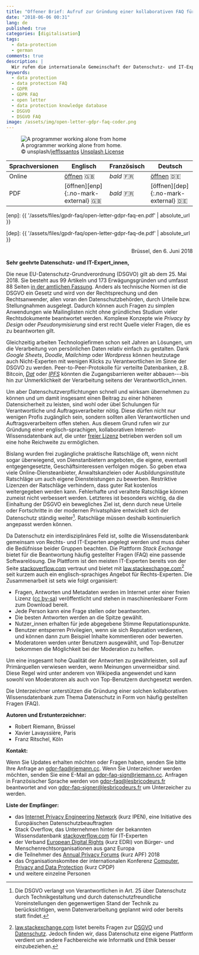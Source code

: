 ```yaml
---
title: "Offener Brief: Aufruf zur Gründung einer kollaborativen FAQ für Datenschutz"
date: "2018-06-06 00:31"
lang: de
published: true
categories: [digitalisation]
tags:
  - data-protection
  - german
comments: true
description: |
  Wir rufen die internationale Gemeinschaft der Datenschutz- und IT-Experten zur Gründung einer kollaborativen Internet-Wissensdatenbank zum Thema Datenschutz auf (GDPR FAQ/DSGVO FAQ).
keywords:
  - data protection
  - data protection FAQ
  - GDPR
  - GDPR FAQ
  - open letter
  - data protection knowledge database
  - DSGVO
  - DSGVO FAQ
image: /assets/img/open-letter-gdpr-faq-coder.png
---
```


<figure>
  <img src="{{ "/assets/img/open-letter-gdpr-faq-coder.png" | absolute_url }}" alt="A programmer working alone from home">
  <figcaption><div class="caption">A programmer working alone from home.</div>
<div class="license">© unsplash/<a href="https://unsplash.com/photos/9SoCnyQmkzI">jefflssantos</a> <a href="https://unsplash.com/license">Unsplash License</a>
</div></figcaption>
</figure>

| Sprachversionen | Englisch                             | Französisch | Deutsch                              |
| --------------- | ------------------------------------ | ----------- | ------------------------------------ |
| Online          | [öffnen][eno] :gb:                     | *bald* :fr: | [öffnen][deo] :de:                     |
| PDF             | [öffnen][enp]{:.no-mark-external} :gb: | *bald* :fr: | [öffnen][dep]{:.no-mark-external} :de: |

[eno]: 2018-06-06-open-letter-call-for-a-collaborative-data-protection-faq.md
[enp]: {{ '/assets/files/gpdr-faq/open-letter-gdpr-faq-en.pdf' | absolute_url }}

[deo]: 2018-06-06-open-letter-call-for-a-collaborative-data-protection-faq-de.md
[dep]: {{ '/assets/files/gpdr-faq/open-letter-gdpr-faq-de.pdf' | absolute_url }}

<div style="text-align:right">
Brüssel, den 6. Juni 2018
</div>


**Sehr geehrte Datenschutz- und IT-Expert_innen,**

Die neue EU-Datenschutz-Grundverordnung (DSGVO) gilt ab dem 25. Mai 2018. Sie besteht aus 99 Artikeln und 173 Erwägungsgründen und umfasst 88 Seiten [in der amtlichen Fassung][GDPR-eurlex]. Anders als technische Normen ist die DSGVO ein Gesetz und wird von der Rechtsprechung und den Rechtsanwender, allen voran den Datenschutzbehörden, durch Urteile bzw. Stellungnahmen ausgelegt. Dadurch können auch Fragen zu simplen Anwendungen wie Mailinglisten nicht ohne gründliches Studium vieler Rechtsdokumente beantwortet werden. Komplexe Konzepte wie *Privacy by Design* oder *Pseudonymisierung* sind erst recht Quelle vieler Fragen, die es zu beantworten gilt.

Gleichzeitig arbeiten Technologiefirmen schon seit Jahren an Lösungen, um die Verarbeitung von persönlichen Daten relativ einfach zu gestalten.
Dank *Google Sheets*, *Doodle*, *Mailchimp* oder *Wordpress* können heutzutage auch Nicht-Experten mit wenigen Klicks zu Verantwortlichen im Sinne der DSGVO zu werden. Peer-to-Peer-Protokolle für verteilte Datenbanken, z.B. Bitcoin, *[Dat]* oder *[IPFS]* könnten die Zugangsbarrieren weiter abbauen---bis hin zur Unmerklichkeit der Verarbeitung seitens der Verantwortlich_innen.

Um aber Datenschutzverpflichtungen schnell und wirksam übernehmen zu können und um damit insgesamt einen Beitrag zu einer höheren Datensicherheit zu leisten, sind wohl oder übel Schulungen für Verantwortliche und Auftragsverarbeiter nötig. Diese dürfen nicht nur wenigen Profis zugänglich sein, sondern sollten allen Verantwortlichen und Auftragsverarbeitern offen stehen. Aus diesem Grund rufen wir zur Gründung einer englisch-sprachigen, kollaborativen Internet-Wissensdatenbank auf, die unter [freier Lizenz][creative commons] betrieben werden soll um eine hohe Reichweite zu ermöglichen.

Bislang wurden frei zugängliche praktische Ratschläge oft, wenn nicht sogar überwiegend, von Dienstanbietern angeboten, die eigene, eventuell entgegengesetzte, Geschäftsinteressen verfolgen mögen. So geben etwa viele Online-Diensteanbieter, Anwaltskanzleien oder Ausbildungsinstitute Ratschläge um auch eigene Diensteistungen zu bewerben. Restriktive Lizenzen der Ratschläge verhindern, dass guter Rat kostenlos weitergegeben werden kann. Fehlerhafte und veraltete Ratschläge können zumeist nicht verbessert werden. Letzteres ist besonders wichtig, da die Einhaltung der DSGVO ein bewegliches Ziel ist, denn durch neue Urteile oder Fortschritte in der modernen Privatsphäre entwickelt sich der Datenschutz ständig weiter[^state-of-art]. Ratschläge müssen deshalb kontinuierlich angepasst werden können.

[^state-of-art]: Die DSGVO verlangt von Verantwortlichen in Art. 25 über Datenschutz durch Technikgestaltung und durch datenschutzfreundliche Voreinstellungen den gegenwertigen Stand der Technik zu berücksichtigen, wenn Datenverarbeitung geplannt wird oder bereits statt findet.

Da Datenschutz ein interdisziplinäres Feld ist, sollte die Wissensdatenbank gemeinsam von Rechts- und IT-Experten angelegt werden und muss daher die Bedüfnisse beider Gruppen beachten. Die Plattform *Stack Exchange* bietet für die Beantwortung häufig gestellter Fragen (FAQ) eine passende Softwarelösung. Die Plattform ist den meisten IT-Experten bereits von der Seite
[stackoverflow.com] vertraut und bietet mit  [law.stackexchange.com][law.stackexchange.com][^law-stackexchange] seit kurzem auch ein englisch-sprachiges Angebot für Rechts-Experten. Die Zusammenarbeit ist sets wie folgt organisiert:

- Fragen, Antworten und Metadaten werden im Internet unter einer freien Lizenz ([cc by-sa]) veröffentlicht und stehen in maschinenlesbarer Form zum Download bereit.
- Jede Person kann eine Frage stellen oder beantworten.
- Die besten Antworten werden an die Spitze gewählt.
- Nutzer_innen erhalten für jede abgegebene Stimme Reputationspunkte.
- Benutzer entsperren Privilegien, wenn sie sich Reputation verdienen, und können dann zum Beispiel Inhalte kommentieren oder bewerten.
- Moderatoren werden unter Benutzern ausgewählt, und Top-Benutzer bekommen die Möglichkeit bei der Moderation zu helfen.

Um eine insgesamt hohe Qualität der Antworten zu gewährleisten, soll auf Primärquellen verwiesen werden, wenn Meinungen unvermeidbar sind. Diese Regel wird unter anderem von Wikipedia angewendet und kann sowohl von Moderatoren als auch von Top-Benutzern durchgesetzt werden.

[^law-stackexchange]: [law.stackexchange.com] listet bereits Fragen zur [DSGVO](https://law.stackexchange.com/questions/tagged/gdpr) und [Datenschutz](https://law.stackexchange.com/questions/tagged/gdpr+data-protection). Jedoch finden wir, dass Datenschutz eine eigene Plattform verdient um andere Fachbereiche wie Informatik und Ethik besser einzubeziehen.

Die Unterzeichner unterstützen die Gründung einer solchen kollaborativen Wissensdatenbank zum Thema Datenschutz in Form von häufig gestellten Fragen (FAQ).

**Autoren und Erstunterzeichner:**

- Robert Riemann, Brüssel
- Xavier Lavayssière, Paris
- Franz Ritschel, Köln

**Kontakt:**

Wenn Sie Updates erhalten möchten oder Fragen haben, senden Sie bitte Ihre Anfrage an <gdpr-faq@riemann.cc>. Wenn Sie Unterzeichner werden möchten, senden Sie eine E-Mail an <gdpr-faq-sign@riemann.cc>. Anfragen in Französischer Sprache werden von <gdpr-faq@lesbricodeurs.fr> beantwortet and von <gdpr-faq-signer@lesbricodeurs.fr> um Unterzeicher zu werden.

**Liste der Empfänger:**

- das [Internet Privacy Engineering Network][IPEN] (kurz IPEN), eine
Initiative des Europäischen Datenschutzbeauftragten
- Stack Overflow, das Unternehmen hinter der bekannten Wissensdatenbank
[stackoverflow.com] für IT-Experten
- der Verband [European Digital Rights][EDRi] (kurz EDRi) von Bürger- und Menschenrechtsorganisationen aus ganz Europa
- die Teilnehmer des [Annual Privacy Forums](http://privacyforum.eu/) (kurz APF) 2018
- das Organisationskomitee der internationalen Konferenz [Computer,
Privacy and Data Protection][CPDP] (kurz CPDP)
- und weitere einzelne Personen

[stackoverflow.com]: https://stackoverflow.com "Programmer’s knowledge database Stackoverflow"
[IPEN]: https://edps.europa.eu/data-protection/ipen-internet-privacy-engineering-network_en "Internet Privacy Engineering Network"
[EDRi]: https://edri.org/
[CPDP]: http://www.cpdpconferences.org/
[GDPR-eurlex]: http://eur-lex.europa.eu/legal-content/EN/TXT/?uri=uriserv:OJ.L_.2016.119.01.0001.01.ENG "GDPR in the Official Journal of the European Union"
[Dat]: https://datproject.org/
[IPFS]: https://ipfs.io/
[creative commons]: https://creativecommons.org/
[law.stackexchange.com]: https://law.stackexchange.com
[cc by-sa]: https://creativecommons.org/licenses/by-sa/3.0/
